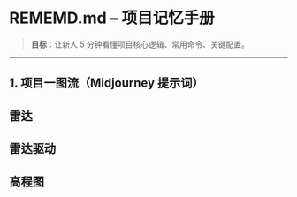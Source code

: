 # REMEMD.md – 项目记忆手册

> **目标**：让新人 5 分钟看懂项目核心逻辑、常用命令、关键配置。

---
## 1. 项目一图流（Midjourney 提示词）
## 雷达
## 雷达驱动
## 高程图
